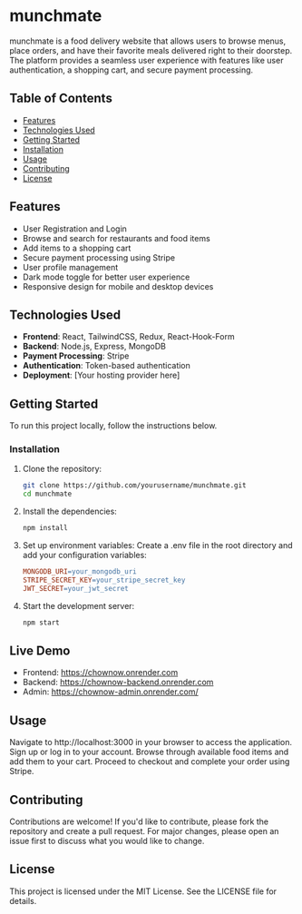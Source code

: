 # munchmate

munchmate is a food delivery website that allows users to browse menus, place orders, and have their favorite meals delivered right to their doorstep. The platform provides a seamless user experience with features like user authentication, a shopping cart, and secure payment processing.

## Table of Contents

- [Features](#features)
- [Technologies Used](#technologies-used)
- [Getting Started](#getting-started)
- [Installation](#installation)
- [Usage](#usage)
- [Contributing](#contributing)
- [License](#license)

## Features

- User Registration and Login
- Browse and search for restaurants and food items
- Add items to a shopping cart
- Secure payment processing using Stripe
- User profile management
- Dark mode toggle for better user experience
- Responsive design for mobile and desktop devices

## Technologies Used

- **Frontend**: React, TailwindCSS, Redux, React-Hook-Form
- **Backend**: Node.js, Express, MongoDB
- **Payment Processing**: Stripe
- **Authentication**: Token-based authentication
- **Deployment**: [Your hosting provider here]

## Getting Started

To run this project locally, follow the instructions below.

### Installation

1. Clone the repository:
   ```bash
   git clone https://github.com/yourusername/munchmate.git
   cd munchmate

2. Install the dependencies:
   ```bash
   npm install
   
3. Set up environment variables:
   Create a .env file in the root directory and add your configuration variables:
   ```makefile
   MONGODB_URI=your_mongodb_uri
   STRIPE_SECRET_KEY=your_stripe_secret_key
   JWT_SECRET=your_jwt_secret

4. Start the development server:

   ```bash
   npm start

## Live Demo

- Frontend: https://chownow.onrender.com
- Backend: https://chownow-backend.onrender.com
- Admin: https://chownow-admin.onrender.com/

## Usage

   Navigate to http://localhost:3000 in your browser to access the application.
   Sign up or log in to your account.
   Browse through available food items and add them to your cart.
   Proceed to checkout and complete your order using Stripe.
   
## Contributing

   Contributions are welcome! If you'd like to contribute, please fork the repository and create a pull request. For major changes, please open an issue first to discuss what you would like to change.

## License

   This project is licensed under the MIT License. See the LICENSE file for details.
